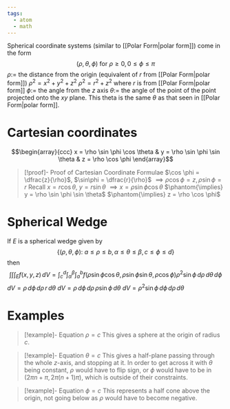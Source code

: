 ```yaml
---
tags:
  - atom
  - math
---
```

Spherical coordinate systems (similar to [[Polar Form|polar form]]) come in the form 
$$(\rho, \theta, \phi) \text{ for } \rho \ge 0,\, 0 \le \phi \le \pi$$
$\rho :=$ the distance from the origin (equivalent of $r$ from [[Polar Form|polar form]])
	$\rho^2 = x^2 + y^2 + z^2$
	$\rho^2 = r^2 + z^2$ where $r$ is from [[Polar Form|polar form]]
$\phi :=$ the angle from the $z$ axis
$\theta :=$  the angle of the point of the point projected onto the $xy$ plane. This theta is the same $\theta$ as that seen in [[Polar Form|polar form]].

# Cartesian coordinates
$$\begin{array}{ccc}
 x = \rho \sin \phi \cos \theta & y = \rho \sin \phi \sin \theta & z = \rho \cos \phi
\end{array}$$
> [!proof]- Proof of Cartesian Coordinate Formulae
> $\cos \phi = \dfrac{z}{\rho}$, $\sin\phi = \dfrac{r}{\rho}$
> $\implies \rho \cos \phi = z, \rho \sin \phi = r$
> Recall $x = r \cos \theta$, $y = r \sin \theta$
> $\implies x = \rho \sin \phi \cos \theta$
> $\phantom{\implies} y = \rho \sin \phi \sin \theta$
> $\phantom{\implies} z = \rho \cos \phi$

# Spherical Wedge
If $E$ is a spherical wedge given by
$$ \left\{ \left(\rho, \theta, \phi\right):\: a \le \rho \le b,\, \alpha \le \theta \le \beta,\, c \le \phi \le d \right\}$$
then
$$ \int\int\int_E f(x,y,z) \, dV = \int_c^d \int _\alpha^\beta \int_a^b f(\rho \sin \phi\cos\theta, \rho \sin \phi \sin \theta, \rho \cos \phi) \rho^2 \sin\phi \, d\rho \, d\theta \, d\phi $$
$dV = \rho \, d\phi \, d\rho \, r\,d\theta$
$dV = \rho \, d\phi \, d\rho \, \rho\sin\phi \, d\theta$
$dV = \rho^2 \sin\phi \, d\phi \, d\rho \, d\theta$

# Examples
> [!example]- Equation $\rho = c$
> This gives a sphere at the origin of radius $c$.

> [!example]- Equation $\theta = c$
> This gives a half-plane passing through the whole $z$-axis, and stopping at it. In  order to get across it with $\theta$ being constant, $\rho$ would have to flip sign, or $\phi$ would have to be in $\left(2\pi n + \pi, 2\pi (n+1) \pi\right)$, which is outside of their constraints.

> [!example]- Equation $\phi = c$
> This represents a half cone above the origin, not going below as $\rho$ would have to become negative.

